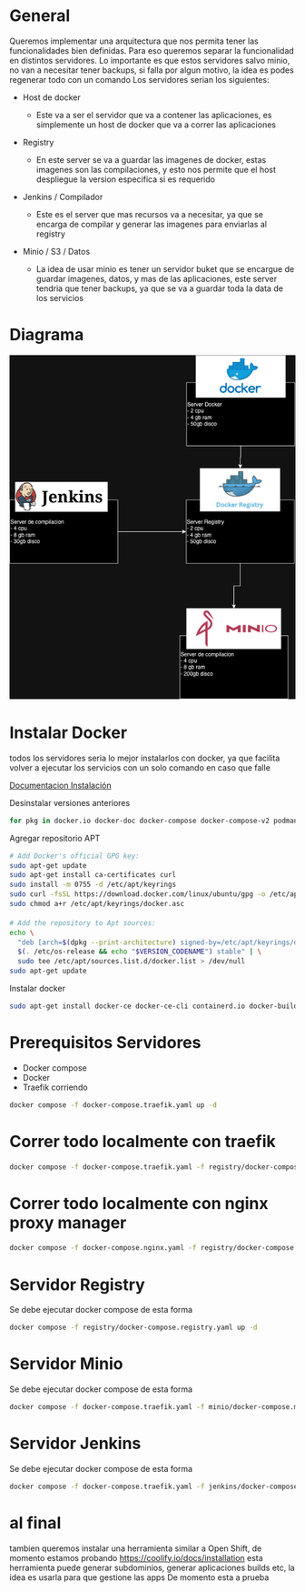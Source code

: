 # General
Queremos implementar una arquitectura que nos permita tener las funcionalidades bien definidas. Para eso queremos separar la funcionalidad en distintos servidores.
Lo importante es que estos servidores salvo minio, no van a necesitar tener backups, si falla por algun motivo, la idea es podes regenerar todo con un comando
Los servidores serian los siguientes:
- Host de docker
  - Este va a ser el servidor que va a contener las aplicaciones, es simplemente un host de docker que va a correr las aplicaciones

- Registry
  - En este server se va a guardar las imagenes de docker, estas imagenes son las compilaciones, y esto nos permite que el host despliegue la version especifica si es requerido

- Jenkins / Compilador
  - Este es el server que mas recursos va a necesitar, ya que se encarga de compilar y generar las imagenes para enviarlas al registry

- Minio / S3 / Datos
  - La idea de usar minio es tener un servidor buket que se encargue de guardar imagenes, datos, y mas de las aplicaciones, este server tendria que tener backups, ya que se va a guardar toda la data de los servicios

# Diagrama 
![Diagrama](diagrama.png)


# Instalar Docker
todos los servidores seria lo mejor instalarlos con docker, ya que facilita volver a ejecutar los servicios con un solo comando en caso que falle

[Documentacion Instalación](https://docs.docker.com/engine/install/ubuntu/)

Desinstalar versiones anteriores 
``` sh
for pkg in docker.io docker-doc docker-compose docker-compose-v2 podman-docker containerd runc; do sudo apt-get remove $pkg; done
```
Agregar repositorio APT
``` sh
# Add Docker's official GPG key:
sudo apt-get update
sudo apt-get install ca-certificates curl
sudo install -m 0755 -d /etc/apt/keyrings
sudo curl -fsSL https://download.docker.com/linux/ubuntu/gpg -o /etc/apt/keyrings/docker.asc
sudo chmod a+r /etc/apt/keyrings/docker.asc

# Add the repository to Apt sources:
echo \
  "deb [arch=$(dpkg --print-architecture) signed-by=/etc/apt/keyrings/docker.asc] https://download.docker.com/linux/ubuntu \
  $(. /etc/os-release && echo "$VERSION_CODENAME") stable" | \
  sudo tee /etc/apt/sources.list.d/docker.list > /dev/null
sudo apt-get update
```

Instalar docker 
``` sh
sudo apt-get install docker-ce docker-ce-cli containerd.io docker-buildx-plugin docker-compose-plugin
```

# Prerequisitos Servidores
- Docker compose
- Docker
- Traefik corriendo
``` sh
docker compose -f docker-compose.traefik.yaml up -d
```

# Correr todo localmente con traefik
``` sh
docker compose -f docker-compose.traefik.yaml -f registry/docker-compose.registry.yaml -f minio/docker-compose.minio.yaml -f jenkins/docker-compose.jenkins.yaml up -d
```

# Correr todo localmente con nginx proxy manager
``` sh
docker compose -f docker-compose.nginx.yaml -f registry/docker-compose.registry.yaml -f minio/docker-compose.minio.yaml -f jenkins/docker-compose.jenkins.yaml up -d
```

# Servidor Registry
Se debe ejecutar docker compose de esta forma 
```sh 
docker compose -f registry/docker-compose.registry.yaml up -d
```

# Servidor Minio
Se debe ejecutar docker compose de esta forma 
```sh 
docker compose -f docker-compose.traefik.yaml -f minio/docker-compose.minio.yaml up -d
```

# Servidor Jenkins
Se debe ejecutar docker compose de esta forma 
```sh 
docker compose -f docker-compose.traefik.yaml -f jenkins/docker-compose.jenkins.yaml up -d
```


# al final
tambien queremos instalar una herramienta similar a Open Shift, de momento estamos probando https://coolify.io/docs/installation
esta herramienta puede generar subdominios, generar aplicaciones builds etc, la idea es usarla para que gestione las apps
De momento esta a prueba


